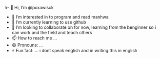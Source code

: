h- 👋 Hi, I’m @poxawisck
- 👀 I’m interested in to program and read manhwa
- 🌱 I’m currently learning to use github 
- 💞️ I’m looking to collaborate on for now, learning from the benginner so i can work and the field and teach others
- 📫 How to reach me ...
- 😄 Pronouns: ...
- ⚡ Fun fact: ... i dont speak english and in writing this in english 

<!---
poxawisck/poxawisck is a ✨ special ✨ repository because its `README.md` (this file) appears on your GitHub profile.
You can click the Preview link to take a look at your changes.
--->
